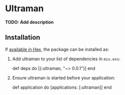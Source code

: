 # Ultraman

**TODO: Add description**

## Installation

If [available in Hex](https://hex.pm/docs/publish), the package can be installed as:

  1. Add ultraman to your list of dependencies in `mix.exs`:

        def deps do
          [{:ultraman, "~> 0.0.1"}]
        end

  2. Ensure ultraman is started before your application:

        def application do
          [applications: [:ultraman]]
        end

